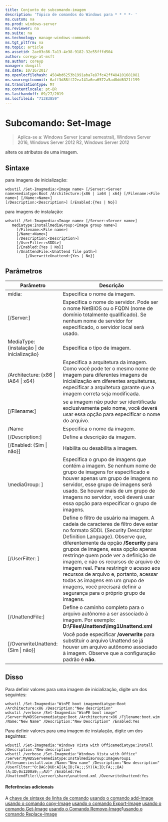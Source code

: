```yaml
---
title: Conjunto de subcomando-imagem
description: 'Tópico de comandos do Windows para * * * *- '
ms.custom: na
ms.prod: windows-server
ms.reviewer: na
ms.suite: na
ms.technology: manage-windows-commands
ms.tgt_pltfrm: na
ms.topic: article
ms.assetid: 2ae03c86-7a13-4e38-9182-32e55fffd504
author: coreyp-at-msft
ms.author: coreyp
manager: dongill
ms.date: 10/16/2017
ms.openlocfilehash: 4584bd6253b1991aba7e87fc42ff484101681081
ms.sourcegitcommit: 6aff3d88ff22ea141a6ea6572a5ad8dd6321f199
ms.translationtype: MT
ms.contentlocale: pt-BR
ms.lasthandoff: 09/27/2019
ms.locfileid: "71383859"
---
```

# <a name="subcommand-set-image"></a>Subcomando: Set-Image

>Aplica-se a: Windows Server (canal semestral), Windows Server 2016, Windows Server 2012 R2, Windows Server 2012

altera os atributos de uma imagem.
## <a name="syntax"></a>Sintaxe
para imagens de inicialização:
```
wdsutil /Set-Imagmedia:<Image name> [/Server:<Server name>mediatype:Boot /Architecture:{x86 | ia64 | x64} [/Filename:<File name>] [/Name:<Name>] 
[/Description:<Description>] [/Enabled:{Yes | No}]
```
para imagens de instalação:
```
wdsutil /Set-Imagmedia:<Image name> [/Server:<Server name>]
   mediatype:InstallmediaGroup:<Image group name>]
     [/Filename:<File name>]
     [/Name:<Name>]
     [/Description:<Description>]
     [/UserFilter:<SDDL>]
     [/Enabled:{Yes | No}]
     [/UnattendFile:<Unattend file path>]
         [/OverwriteUnattend:{Yes | No}]
```
## <a name="parameters"></a>Parâmetros
|Parâmetro|Descrição|
|-------|--------|
mídia: <Image name>|Especifica o nome da imagem.|
|[/Server:<Server name>]|Especifica o nome do servidor. Pode ser o nome NetBIOS ou o FQDN (nome de domínio totalmente qualificado). Se nenhum nome de servidor for especificado, o servidor local será usado.|
MediaType: {instalação &#124; de inicialização}|Especifica o tipo de imagem.|
|/Architecture: {x86 &#124; IA64 &#124; x64}|Especifica a arquitetura da imagem. Como você pode ter o mesmo nome de imagem para diferentes imagens de inicialização em diferentes arquiteturas, especificar a arquitetura garante que a imagem correta seja modificada.|
|[/Filename:<File name>]|se a imagem não puder ser identificada exclusivamente pelo nome, você deverá usar essa opção para especificar o nome do arquivo.|
|/Name|Especifica o nome da imagem.|
|[/Description:<Description>]|Define a descrição da imagem.|
|[/Enabled: {Sim &#124; não}]|Habilita ou desabilita a imagem.|
|\mediaGroup: <Image group name>]|Especifica o grupo de imagens que contém a imagem. Se nenhum nome de grupo de imagens for especificado e houver apenas um grupo de imagens no servidor, esse grupo de imagens será usado. Se houver mais de um grupo de imagens no servidor, você deverá usar essa opção para especificar o grupo de imagens.|
|[/UserFilter: <SDDL>]|Define o filtro de usuário na imagem. A cadeia de caracteres de filtro deve estar no formato SDDL (Security Descriptor Definition Language). Observe que, diferentemente da opção **/Security** para grupos de imagens, essa opção apenas restringe quem pode ver a definição de imagem, e não os recursos de arquivo de imagem real. Para restringir o acesso aos recursos de arquivo e, portanto, acessar todas as imagens em um grupo de imagens, você precisará definir a segurança para o próprio grupo de imagens.|
|[/UnattendFile:<Unattend file path>]|Define o caminho completo para o arquivo autônomo a ser associado à imagem. Por exemplo: **D:\Files\Unattend\Img1Unattend.xml**|
|[/OverwriteUnattend: {Sim &#124; não}]|Você pode especificar **/overwrite** para substituir o arquivo Unattend se já houver um arquivo autônomo associado à imagem. Observe que a configuração padrão é **não**.|
## <a name="BKMK_examples"></a>Disso
Para definir valores para uma imagem de inicialização, digite um dos seguintes:
```
wdsutil /Set-Imagmedia:"WinPE boot imagemediatype:Boot /Architecture:x86 /Description:"New description"
wdsutil /verbose /Set-Imagmedia:"WinPE boot image" /Server:MyWDSServemediatype:Boot /Architecture:x86 /Filename:boot.wim 
/Name:"New Name" /Description:"New Description" /Enabled:Yes
```
Para definir valores para uma imagem de instalação, digite um dos seguintes:
```
wdsutil /Set-Imagmedia:"Windows Vista with Officemediatype:Install /Description:"New description" 
wdsutil /verbose /Set-Imagmedia:"Windows Vista with Office" /Server:MyWDSServemediatype:InstalmediaGroup:ImageGroup1 
/Filename:install.wim /Name:"New name" /Description:"New description" /UserFilter:"O:BAG:DUD:AI(A;ID;FA;;;SY)(A;ID;FA;;;BA)(A;ID;0x1200a9;;;AU)" /Enabled:Yes /UnattendFile:\\server\share\unattend.xml /OverwriteUnattend:Yes
```
#### <a name="additional-references"></a>Referências adicionais
A [chave de sintaxe de linha de comando](command-line-syntax-key.md)
[usando o comando add-Image](using-the-add-image-command.md)
[usando o comando copy-Image](using-the-copy-image-command.md)
[usando o comando Export-Image](using-the-export-image-command.md)
[usando o comando Get-Image](using-the-get-image-command.md)
[usando o Comando Remove-Image](using-the-remove-image-command.md)1[usando o comando Replace-Image](using-the-replace-image-command.md)
